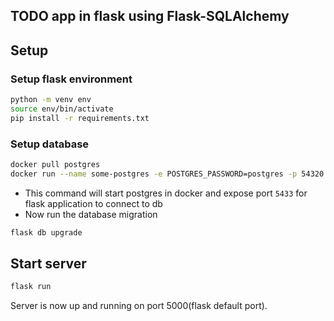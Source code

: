 ## TODO app in flask using Flask-SQLAlchemy


## Setup

### Setup flask environment
```bash
python -m venv env
source env/bin/activate
pip install -r requirements.txt
```



### Setup database

```bash
docker pull postgres
docker run --name some-postgres -e POSTGRES_PASSWORD=postgres -p 54320:5432 -d postgres
```

* This command will start postgres in docker and expose port `5433` for flask application to connect to db
* Now run the database migration

```bash
flask db upgrade
```

## Start server

```bash
flask run
```
Server is now up and running on port 5000(flask default port).
